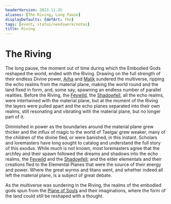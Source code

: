 ```yaml
---
headerVersion: 2023.11.25
aliases: [The Riving, Long Pause]
displayDefaults: {defArt: the}
tags: [event, status/needswork/notes]
title: Riving
---
```

# The Riving

The long pause, the moment out of time during which the Embodied Gods reshaped the world, ended with the Riving. Drawing on the full strength of their endless Divine power, [Arha](<../../cosmology/gods/high-gods/divine-presence.md>) and [Malik](<../../cosmology/gods/high-gods/divine-presence.md>) sundered the multiverse, ripping the echo realms from the material plane, making the world round and the land fixed in form, and, some say, spawning an endless number of parallel realities. Before the Riving, the [Feywild](<../../cosmology/multiverse/echo-realms/feywild/feywild.md>), the [Shadowfell](<../../cosmology/multiverse/echo-realms/shadowfell/shadowfell.md>), all the echo realms, were intertwined with the material plane, but at the moment of the Riving the layers were pulled apart and the echo planes separated into their own realms, still resonating and vibrating with the material plane, but no longer part of it.

Diminished in power as the boundaries around the material plane grew thicker and the influx of magic to the world of Taelgar grew weaker, many of the children of the divine fled, or were banished, in this instant. Scholars and loremasters have long sought to catalog and understand the full story of this exodus. While much is not known, most loremasters agree that the archfey and their spawn followed the dreams and shadows into the echo realms, the [Feywild](<../../cosmology/multiverse/echo-realms/feywild/feywild.md>) and the [Shadowfell](<../../cosmology/multiverse/echo-realms/shadowfell/shadowfell.md>); and the elder elementals and their creations fled to the Elemental Planes that were the source of their energy and power. Where the great wyrms and titans went, and whether indeed all left the material plane, is a subject of great debate. 

As the multiverse was sundering in the Riving, the realms of the embodied gods spun from the [Plane of Souls](<../../cosmology/multiverse/plane-of-souls.md>) and their imaginations, where the form of the land could still be reshaped with a thought.

